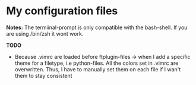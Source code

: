 # My configuration files

**Notes:**
The termiinal-prompt is only compatible with the bash-shell. If you are using /bin/zsh it wont work.

**TODO**
- Because .vimrc are loaded before ftplugin-files -> when I add a specific theme for a filetype, i.e python-files. All the colors set in .vimrc are overwritten. Thus, I have to manually set them on each file if I wan't them to  stay consistent
